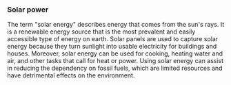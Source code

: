 ### Solar power

The term "solar energy" describes energy that comes from the sun's rays. It is a renewable energy source that is the most prevalent and easily accessible type of energy on earth. Solar panels are used to capture solar energy because they turn sunlight into usable electricity for buildings and houses. Moreover, solar energy can be used for cooking, heating water and air, and other tasks that call for heat or power. Using solar energy can assist in reducing the dependency on fossil fuels, which are limited resources and have detrimental effects on the environment.

